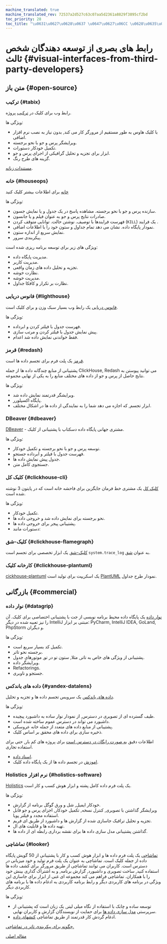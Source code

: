 ```yaml
---
machine_translated: true
machine_translated_rev: 72537a2d527c63c07aa5d2361a8829f3895cf2bd
toc_priority: 28
toc_title: "\u0631\u0627\u0628\u0637 \u0647\u0627\u06CC \u0628\u0635\u0631\u06CC"
---
```


# رابط های بصری از توسعه دهندگان شخص ثالث {#visual-interfaces-from-third-party-developers}

## متن باز {#open-source}

### ترکیب {#tabix}

رابط وب برای کلیک در [ترکیب](https://github.com/tabixio/tabix) پروژه.

ویژگی ها:

-   با کلیک هاوس به طور مستقیم از مرورگر کار می کند, بدون نیاز به نصب نرم افزار اضافی.
-   ویرایشگر پرس و جو با نحو برجسته.
-   تکمیل خودکار دستورات.
-   ابزار برای تجزیه و تحلیل گرافیکی از اجرای پرس و جو.
-   گزینه های طرح رنگ.

[مستندات زبانه](https://tabix.io/doc/).

### خانه {#houseops}

[خانه](https://github.com/HouseOps/HouseOps) برای اطلاعات بیشتر کلیک کنید

ویژگی ها:

-   سازنده پرس و جو با نحو برجسته. مشاهده پاسخ در یک جدول و یا نمایش جسون.
-   صادرات نتایج پرس و جو به عنوان فیلم و یا جانسون.
-   فهرست فرایندها با توصیف. نوشتن حالت. توانایی متوقف کردن (`KILL`) یک فرایند .
-   نمودار پایگاه داده. نشان می دهد تمام جداول و ستون خود را با اطلاعات اضافی.
-   نمایش سریع از اندازه ستون.
-   پیکربندی سرور.

ویژگی های زیر برای توسعه برنامه ریزی شده است:

-   مدیریت پایگاه داده.
-   مدیریت کاربر.
-   تجزیه و تحلیل داده های زمان واقعی.
-   نظارت خوشه.
-   مدیریت خوشه.
-   نظارت بر تکرار و کافکا جداول.

### فانوس دریایی {#lighthouse}

[فانوس دریایی](https://github.com/VKCOM/lighthouse) یک رابط وب بسیار سبک وزن و برای کلیک است.

ویژگی ها:

-   فهرست جدول با فیلتر کردن و ابرداده.
-   پیش نمایش جدول با فیلتر کردن و مرتب سازی.
-   فقط خواندنی نمایش داده شد اعدام.

### قرمز {#redash}

[قرمز](https://github.com/getredash/redash) یک پلت فرم برای تجسم داده ها است.

پشتیبانی از منابع چندگانه داده ها از جمله ClickHouse, Redash می توانید پیوستن به نتایج حاصل از پرس و جو از داده های مختلف منابع را به یکی از نهایی مجموعه.

ویژگی ها:

-   ویرایشگر قدرتمند نمایش داده شد.
-   پایگاه اکسپلورر.
-   ابزار تجسم, که اجازه می دهد شما را به نمایندگی از داده ها در اشکال مختلف.

### DBeaver {#dbeaver}

[DBeaver](https://dbeaver.io/) - مشتری جهانی پایگاه داده دسکتاپ با پشتیبانی از کلیک.

ویژگی ها:

-   توسعه پرس و جو با نحو برجسته و تکمیل خودکار.
-   فهرست جدول با فیلتر و ابرداده جستجو.
-   جدول پیش نمایش داده ها.
-   جستجوی کامل متن.

### کلیک کل {#clickhouse-cli}

[کلیک کل](https://github.com/hatarist/clickhouse-cli) یک مشتری خط فرمان جایگزین برای فاحشه خانه است که در پایتون 3 نوشته شده است.

ویژگی ها:

-   تکمیل خودکار.
-   نحو برجسته برای نمایش داده شد و خروجی داده ها.
-   پشتیبانی پیجر برای خروجی داده ها.
-   دستورات مانند:

### کلیک-شق {#clickhouse-flamegraph}

[کلیک-شق](https://github.com/Slach/clickhouse-flamegraph) یک ابزار تخصصی برای تجسم است `system.trace_log` به عنوان [شق](http://www.brendangregg.com/flamegraphs.html).

### کارخانه کلیک {#clickhouse-plantuml}

[cickhouse-plantuml](https://pypi.org/project/clickhouse-plantuml/) یک اسکریپت برای تولید است [PlantUML](https://plantuml.com/) نمودار طرح جداول.

## بازرگانی {#commercial}

### نوار داده {#datagrip}

[نوار داده](https://www.jetbrains.com/datagrip/) یک پایگاه داده محیط برنامه نویسی از جت با پشتیبانی اختصاصی برای کلیک. آن را نیز تعبیه شده در دیگر IntelliJ مبتنی بر ابزار: PyCharm, IntelliJ IDEA, GoLand, PhpStorm و دیگران.

ویژگی ها:

-   تکمیل کد بسیار سریع است.
-   برجسته نحو تاتر.
-   پشتیبانی از ویژگی های خاص به تاتر, مثلا, ستون تو در تو, موتورهای جدول.
-   ویرایشگر داده.
-   Refactorings.
-   جستجو و ناوبری.

### داده های یاندکس {#yandex-datalens}

[داده های یاندکس](https://cloud.yandex.ru/services/datalens) یک سرویس تجسم داده ها و تجزیه و تحلیل.

ویژگی ها:

-   طیف گسترده ای از تصویری در دسترس, از نمودار نوار ساده به داشبورد پیچیده.
-   داشبورد می تواند در دسترس عموم ساخته شده است.
-   پشتیبانی از منابع داده های متعدد از جمله خانه عروسکی.
-   ذخیره سازی برای داده های محقق بر اساس کلیک.

اطلاعات دقیق [به صورت رایگان در دسترس است](https://cloud.yandex.com/docs/datalens/pricing) برای پروژه های کم بار, حتی برای استفاده تجاری.

-   [اسناد داده](https://cloud.yandex.com/docs/datalens/).
-   [اموزش](https://cloud.yandex.com/docs/solutions/datalens/data-from-ch-visualization) در تجسم داده ها از یک پایگاه داده کلیک.

### Holistics نرم افزار {#holistics-software}

[Holistics](https://www.holistics.io/) یک پلت فرم داده کامل پشته و ابزار هوش کسب و کار است.

ویژگی ها:

-   خودکار ایمیل, شل و ورق گوگل برنامه از گزارش.
-   ویرایشگر گذاشتن با تصویری, کنترل نسخه, تکمیل خودکار, اجزای پرس و جو قابل استفاده مجدد و فیلتر پویا.
-   تجزیه و تحلیل ترافیک جاسازی شده از گزارش ها و داشبورد از طریق ای فریم.
-   تهیه داده ها و قابلیت های ال.
-   گذاشتن پشتیبانی مدل سازی داده ها برای نقشه برداری رابطه ای از داده ها.

### تماشاچی {#looker}

[تماشاچی](https://looker.com) یک پلت فرم داده ها و ابزار هوش کسب و کار با پشتیبانی از 50 گویش پایگاه داده از جمله کلیک است. تماشاچی به عنوان یک پلت فرم تولید و خود میزبانی در دسترس است. کاربران می توانند تماشاچی از طریق مرورگر برای کشف داده ها استفاده کنید, ساخت تصویری و داشبورد, گزارش برنامه, و به اشتراک گذاری بینش خود را با همکاران. تماشاچی فراهم می کند مجموعه ای غنی از ابزار برای جاسازی این ویژگی در برنامه های کاربردی دیگر و رابط برنامه کاربردی
به ادغام داده ها با برنامه های کاربردی دیگر.

ویژگی ها:

-   توسعه ساده و چابک با استفاده از نگاه میلی لیتر, یک زبان است که پشتیبانی از سرپرستی
    [مدل سازی داده ها](https://looker.com/platform/data-modeling) برای حمایت از نویسندگان گزارش و کاربران نهایی.
-   ادغام گردش کار قدرتمند از طریق تماشاچی [کنشهای داده](https://looker.com/platform/actions).

[چگونه برای پیکربندی تاتر در تماشاچی.](https://docs.looker.com/setup-and-management/database-config/clickhouse)

[مقاله اصلی](https://clickhouse.tech/docs/en/interfaces/third-party/gui/) <!--hide-->
